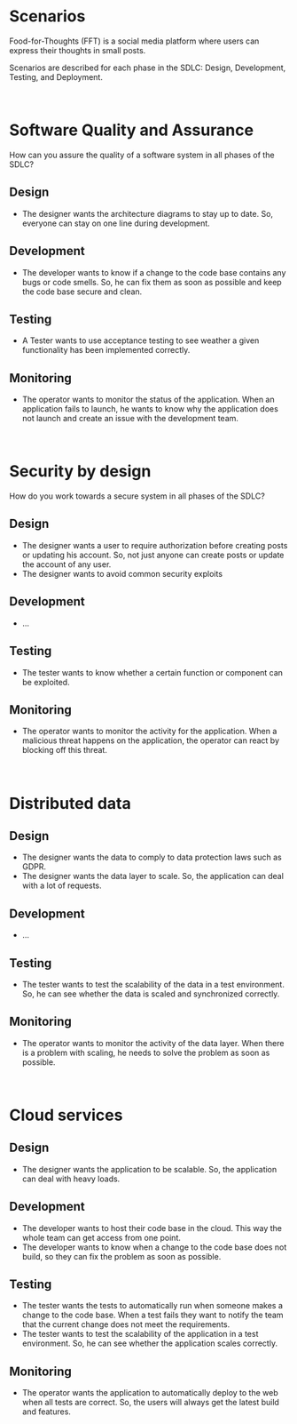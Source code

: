 # Scenarios

Food-for-Thoughts (FFT) is a social media platform where users can express their thoughts in small posts.

Scenarios are described for each phase in the SDLC: Design, Development, Testing, and Deployment.

<br>

# Software Quality and Assurance

How can you assure the quality of a software system in all phases of the SDLC?

## Design
- The designer wants the architecture diagrams to stay up to date. So, everyone can stay on one line during development.

## Development
- The developer wants to know if a change to the code base contains any bugs or code smells. So, he can fix them as soon as possible and keep the code base secure and clean.

## Testing
- A Tester wants to use acceptance testing to see weather a given functionality has been implemented correctly.

## Monitoring
- The operator wants to monitor the status of the application. When an application fails to launch, he wants to know why the application does not launch and create an issue with the development team.

<br>

# Security by design

How do you work towards a secure system in all phases of the SDLC?

## Design
- The designer wants a user to require authorization before creating posts or updating his account. So, not just anyone can create posts or update the account of any user.
- The designer wants to avoid common security exploits

## Development
- ...

## Testing
- The tester wants to know whether a certain function or component can be exploited.

## Monitoring
- The operator wants to monitor the activity for the application. When a malicious threat happens on the application, the operator can react by blocking off this threat.

<br>

# Distributed data

## Design
- The designer wants the data to comply to data protection laws such as GDPR.
- The designer wants the data layer to scale. So, the application can deal with a lot of requests.

## Development
- ...

## Testing
- The tester wants to test the scalability of the data in a test environment. So, he can see whether the data is scaled and synchronized correctly.

## Monitoring
- The operator wants to monitor the activity of the data layer. When there is a problem with scaling, he needs to solve the problem as soon as possible.

<br>

# Cloud services

## Design
- The designer wants the application to be scalable. So, the application can deal with heavy loads.

## Development
- The developer wants to host their code base in the cloud. This way the whole team can get access from one point.
- The developer wants to know when a change to the code base does not build, so they can fix the problem as soon as possible.

## Testing
- The tester wants the tests to automatically run when someone makes a change to the code base. When a test fails they want to notify the team that the current change does not meet the requirements.
- The tester wants to test the scalability of the application in a test environment. So, he can see whether the application scales correctly.

## Monitoring
- The operator wants the application to automatically deploy to the web when all tests are correct. So, the users will always get the latest build and features.